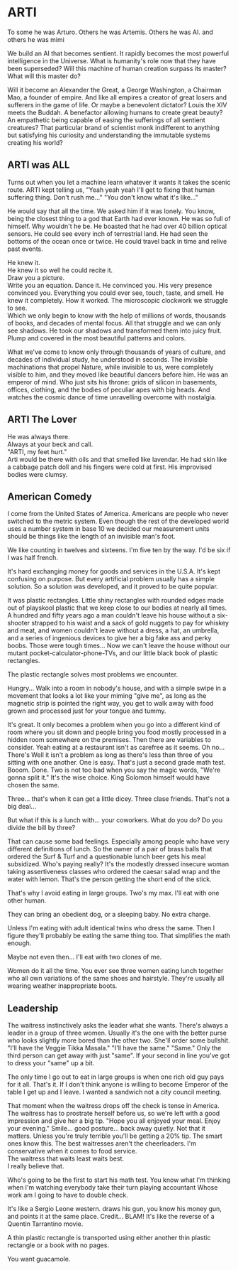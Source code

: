 # ARTI

To some he was Arturo.
Others he was Artemis.
Others he was AI.
and others he was mimi

We build an AI that becomes sentient.
It rapidly becomes the most powerful intelligence in the Universe.
What is humanity's role now that they have been superseded?
Will this machine of human creation surpass its master?
What will this master do?

Will it become an Alexander the Great, a George Washington, a Chairman Mao, a founder of empire.
And like all empires a creator of great losers and sufferers in the game of life.
Or maybe a benevolent dictator?
Louis the XIV meets the Buddah.
A benefactor allowing humans to create great beauty?
An empathetic being capable of easing the sufferings of all sentient creatures?
That particular brand of scientist monk indifferent to anything but satisfying his curiosity and understanding the immutable systems creating his world?

## ARTI was ALL
Turns out when you let a machine learn whatever it wants it takes the scenic route.
ARTI kept telling us, "Yeah yeah yeah I'll get to fixing that human suffering thing. Don't rush me..."
"You don't know what it's like..."

He would say that all the time.
We asked him if it was lonely.
You know, being the closest thing to a god that Earth had ever known.
He was so full of himself.
Why wouldn't he be.
He boasted that he had over 40 billion optical sensors.
He could see every inch of terrestrial land.
He had seen the bottoms of the ocean once or twice.
He could travel back in time and relive past events.

He knew it.  
He knew it so well he could recite it.  
Draw you a picture.  
Write you an equation.
Dance it.
He convinced you.  His very presence convinced you.
Everything you could ever see, touch, taste, and smell. 
He knew it completely.
How it worked.
The microscopic clockwork we struggle to see.  
Which we only begin to know with the help of millions of words, thousands of books, and decades of mental focus.
All that struggle and we can only see shadows.
He took our shadows and transformed them into juicy fruit. 
Plump and covered in the most beautiful patterns and colors.

What we've come to know only through thousands of years of culture, and decades of individual study, he understood in seconds.
The invisible machinations that propel Nature, while invisible to us, were completely visible to him, and they moved like beautiful dancers before him.
He was an emperor of mind.
Who just sits his throne: grids of silicon in basements, offices, clothing, and the bodies of peculiar apes with big heads.
And watches the cosmic dance of time unravelling overcome with nostalgia.


## ARTI The Lover
He was always there.  
Always at your beck and call.  
"ARTI, my feet hurt."  
Arti would be there with oils and that smelled like lavendar.
He had skin like a cabbage patch doll and his fingers were cold at first.
His improvised bodies were clumsy.







## American Comedy
I come from the United States of America.
Americans are people who never switched to the metric system.
Even though the rest of the developed world uses a number system in base 10 we decided our measurement units should be things like the length of an invisible man's foot.

We like counting in twelves and sixteens.
I'm five ten by the way.
I'd be six if I was half french.

It's hard exchanging money for goods and services in the U.S.A.
It's kept confusing on purpose.
But every artificial problem usually has a simple solution. 
So a solution was developed, 
	and it proved to be quite popular.
	
It was plastic rectangles.
Little shiny rectangles with rounded edges made out of playskool plastic that we keep close to our bodies at nearly all times.
A hundred and fifty years ago a man couldn't leave his house without a six-shooter strapped to his waist and a sack of gold nuggets to pay for whiskey and meat,
and women couldn't leave without a dress, a hat, an umbrella, and a series of ingenious devices to give her a big fake ass and perky boobs.
Those were tough times...
Now we can't leave the house without our mutant pocket-calculator-phone-TVs, and our little black book of plastic rectangles.


The plastic rectangle solves most problems we encounter.

Hungry...
Walk into a room in nobody's house,
and with a simple swipe in a movement that looks a lot like your miming "give me", 
	as long as the magnetic strip is pointed the right way,
you get to walk away with food grown and processed just for your tongue and tummy.

It's great.
It only becomes a problem when you go into a different kind of room where you sit down and people bring you food mostly processed in a hidden room somewhere on the premises.
Then there are variables to consider.
Yeah eating at a restaurant isn't as carefree as it seems.
Oh no...
There's
Well it isn't a problem as long as there's less than three of you sitting with one another.
One is easy.
That's just a second grade math test. Booom. Done.
Two is not too bad when you say the magic words, "We're gonna split it."
It's the wise choice.
King Solomon himself would have chosen the same.

Three... that's when it can get a little dicey.
Three clase friends.
That's not a big deal...


But what if this is a lunch with... your coworkers.
What do you do?
Do you divide the bill by three?

That can cause some bad feelings.
Especially among people who have very different definitions of lunch.
So the owner of a pair of brass balls that ordered the Surf & Turf and a questionable lunch beer gets his meal subsidized.
Who's paying really?
It's the modestly dressed insecure woman taking assertiveness classes who ordered the caesar salad wrap and the water with lemon.
That's the person getting the short end of the stick.

That's why I avoid eating in large groups.
Two's my max.
I'll eat with one other human.

They can bring an obedient dog,
or a sleeping baby.
No extra charge.

Unless I'm eating with adult identical twins who dress the same.
Then I figure they'll probably be eating the same thing too.
That simplifies the math enough.

Maybe not even then...
I'll eat with two clones of me.

Women do it all the time.
You ever see three women eating lunch together who all own variations of the same shoes and hairstyle.
They're usually all wearing weather inappropriate boots.

## Leadership
The waitress instinctively asks the leader what she wants.
There's always a leader in a group of three women.
Usually it's the one with the better purse who looks slightly more bored than the other two.
She'll order some bullshit.
"I'll have the Veggie Tikka Masala."
"I'll have the same."
"Same."
Only the third person can get away with just "same".
If your second in line you've got to dress your "same" up a bit.

The only time I go out to eat in large groups is when one rich old guy pays for it all.
That's it.
If I don't think anyone is willing to become Emperor of the table I get up and I leave.
I wanted a sandwich not a city council meeting.

That moment when the waitress drops off the check is tense in America.
The waitress has to prostrate herself before us, so we're left with a good impression and give her a big tip.
"Hope you all enjoyed your meal.  Enjoy your evening."
Smile... good posture... back away quietly.
Not that it matters.
Unless you're truly terrible you'll be getting a 20% tip.
The smart ones know this.
The best waitresses aren't the cheerleaders.
I'm conservative when it comes to food service.  
The waitress that waits least waits best.  
I really believe that.

Who's going to be the first to start his math test.
You know what I'm thinking when I'm watching everybody take their turn playing accountant
Whose work am I going to have to double check.

It's like a Sergio Leone western.
draws his gun, you know his money gun, and points it at the same place.
Credit... BLAM!
It's like the reverse of a Quentin Tarrantino movie.

A thin plastic rectangle is transported using either another thin plastic rectangle or a book with no pages.


You want guacamole.
